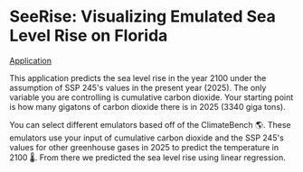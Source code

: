 # SeeRise: Visualizing Emulated Sea Level Rise on Florida

[Application](https://seerise-floridaapp.streamlit.app/)

This application predicts the sea level rise in the year 2100 under the assumption of SSP 245's values in the present year (2025). The only variable you are controlling is cumulative carbon dioxide. Your starting point is how many gigatons of carbon dioxide there is in 2025 (3340 giga tons).

You can select different emulators based off of the ClimateBench 🌎. These emulators use your input of cumulative carbon dioxide and the SSP 245's values for other greenhouse gases in 2025 to predict the temperature in 2100 🌡️. From there we predicted the sea level rise using linear regression.

